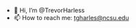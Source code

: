 - 👋 Hi, I’m @TrevorHarless
- 📫 How to reach me: tgharles@ncsu.edu

<!---
TrevorHarless/TrevorHarless is a ✨ special ✨ repository because its `README.md` (this file) appears on your GitHub profile.
You can click the Preview link to take a look at your changes.
--->
